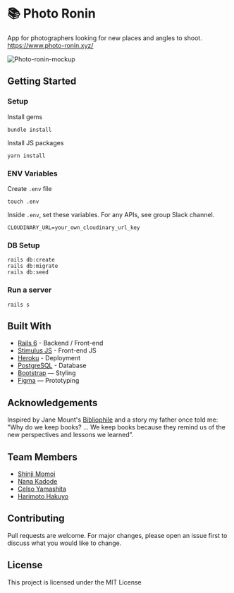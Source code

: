 # 📚 Photo Ronin

App for photographers looking for new places and angles to shoot. https://www.photo-ronin.xyz/
   
![Photo-ronin-mockup](https://user-images.githubusercontent.com/100399727/172326447-ab0f2ffe-6e7f-467a-948e-5bbb9aed0adc.jpg)

## Getting Started
### Setup

Install gems
```
bundle install
```
Install JS packages
```
yarn install
```

### ENV Variables
Create `.env` file
```
touch .env
```
Inside `.env`, set these variables. For any APIs, see group Slack channel.
```
CLOUDINARY_URL=your_own_cloudinary_url_key
```

### DB Setup
```
rails db:create
rails db:migrate
rails db:seed
```

### Run a server
```
rails s
```

## Built With
- [Rails 6](https://guides.rubyonrails.org/) - Backend / Front-end
- [Stimulus JS](https://stimulus.hotwired.dev/) - Front-end JS
- [Heroku](https://heroku.com/) - Deployment
- [PostgreSQL](https://www.postgresql.org/) - Database
- [Bootstrap](https://getbootstrap.com/) — Styling
- [Figma](https://www.figma.com) — Prototyping

## Acknowledgements
Inspired by Jane Mount's [Bibliophile](https://www.amazon.com/Bibliophile-Illustrated-Miscellany-Jane-Mount/dp/1452167230) and a story my father once told me: "Why do we keep books? ... We keep books because they remind us of the new perspectives and lessons we learned".

## Team Members
- [Shinji Momoi](https://github.com/shinjimomoi)
- [Nana Kadode](https://github.com/purapho)
- [Celso Yamashita](https://github.com/ctyamashita)
- [Harimoto Hakuyo](https://github.com/haharimoto)

## Contributing
Pull requests are welcome. For major changes, please open an issue first to discuss what you would like to change.

## License
This project is licensed under the MIT License
